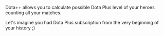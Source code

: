 Dota++ allows you to calculate possible Dota Plus level of your heroes counting all your matches.

Let's imagine you had  Dota Plus subscription from the very beginning of your history ;)